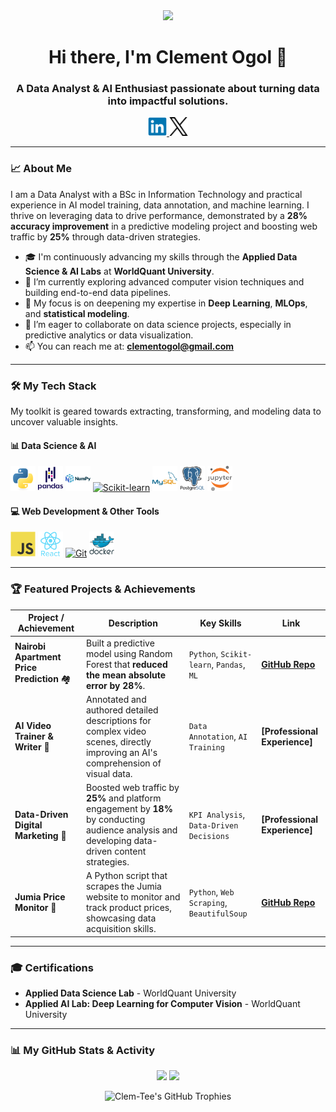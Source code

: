 <!-- 
Hello! This profile is crafted to showcase my journey in data science and AI. 
Feel free to use it as inspiration.
-->

<!-- Header Section -->
<div id="header" align="center">
  <!-- GIF size reduced -->
  <img src="https://media.giphy.com/media/M9gbBd9nbDrOTu1Mqx/giphy.gif" width="100"/>
  
  <h1 align="center">Hi there, I'm Clement Ogol 👋</h1>
  
  <h3 align="center">A Data Analyst & AI Enthusiast passionate about turning data into impactful solutions.</h3>
  
  <!-- Social Icons - size reduced -->
  <div align="center">
    <a href="https://www.linkedin.com/in/clementogol/" target="_blank">
      <img src="https://raw.githubusercontent.com/devicons/devicon/master/icons/linkedin/linkedin-original.svg" alt="Clement Ogol's LinkedIn" width="30" height="30" />
    </a>
    <a href="https://twitter.com/clem_zenith" target="_blank">
      <img src="https://raw.githubusercontent.com/devicons/devicon/master/icons/twitter/twitter-original.svg" alt="Clement Ogol's Twitter" width="30" height="30" />
    </a>
  </div>
</div>

---

### 📈 About Me

I am a Data Analyst with a BSc in Information Technology and practical experience in AI model training, data annotation, and machine learning. I thrive on leveraging data to drive performance, demonstrated by a **28% accuracy improvement** in a predictive modeling project and boosting web traffic by **25%** through data-driven strategies.

- 🎓 I'm continuously advancing my skills through the **Applied Data Science & AI Labs** at **WorldQuant University**.
- 🔭 I’m currently exploring advanced computer vision techniques and building end-to-end data pipelines.
- 🌱 My focus is on deepening my expertise in **Deep Learning**, **MLOps**, and **statistical modeling**.
- 🤝 I’m eager to collaborate on data science projects, especially in predictive analytics or data visualization.
- 📫 You can reach me at: **clementogol@gmail.com**

---

### 🛠️ My Tech Stack

My toolkit is geared towards extracting, transforming, and modeling data to uncover valuable insights.

#### 📊 Data Science & AI
<p align="left">
  <a href="https://www.python.org" target="_blank"><img src="https://raw.githubusercontent.com/devicons/devicon/master/icons/python/python-original.svg" alt="Python" width="40" height="40"/></a>
  <a href="https://pandas.pydata.org/" target="_blank"><img src="https://raw.githubusercontent.com/devicons/devicon/master/icons/pandas/pandas-original-wordmark.svg" alt="Pandas" width="40" height="40"/></a>
  <a href="https://numpy.org/" target="_blank"><img src="https://raw.githubusercontent.com/devicons/devicon/master/icons/numpy/numpy-original-wordmark.svg" alt="NumPy" width="40" height="40"/></a>
  <a href="https://scikit-learn.org/" target="_blank"><img src="https://upload.wikimedia.org/wikipedia/commons/0/05/Scikit_learn_logo_small.svg" alt="Scikit-learn" width="40" height="40"/></a>
  <a href="https://www.mysql.com/" target="_blank"><img src="https://raw.githubusercontent.com/devicons/devicon/master/icons/mysql/mysql-original-wordmark.svg" alt="MySQL" width="40" height="40"/></a>
  <a href="https://www.postgresql.org" target="_blank"><img src="https://raw.githubusercontent.com/devicons/devicon/master/icons/postgresql/postgresql-original-wordmark.svg" alt="PostgreSQL" width="40" height="40"/></a>
  <a href="https://jupyter.org/" target="_blank"><img src="https://raw.githubusercontent.com/devicons/devicon/master/icons/jupyter/jupyter-original-wordmark.svg" alt="Jupyter" width="40" height="40"/></a>
</p>

#### 💻 Web Development & Other Tools
<p align="left">
  <a href="https://developer.mozilla.org/en-US/docs/Web/JavaScript" target="_blank"><img src="https://raw.githubusercontent.com/devicons/devicon/master/icons/javascript/javascript-original.svg" alt="JavaScript" width="40" height="40"/></a>
  <a href="https://reactjs.org/" target="_blank"><img src="https://raw.githubusercontent.com/devicons/devicon/master/icons/react/react-original-wordmark.svg" alt="React" width="40" height="40"/></a>
  <a href="https://git-scm.com/" target="_blank"><img src="https://www.vectorlogo.zone/logos/git-scm/git-scm-icon.svg" alt="Git" width="40" height="40"/></a>
  <a href="https://www.docker.com/" target="_blank"><img src="https://raw.githubusercontent.com/devicons/devicon/master/icons/docker/docker-original-wordmark.svg" alt="Docker" width="40" height="40"/></a>
</p>

---

### 🏆 Featured Projects & Achievements

| Project / Achievement                               | Description                                                                                                                              | Key Skills                                     | Link                                                                                                                                                                      |
| --------------------------------------------------- | ---------------------------------------------------------------------------------------------------------------------------------------- | ---------------------------------------------- | ------------------------------------------------------------------------------------------------------------------------------------------------------------------------- |
| **Nairobi Apartment Price Prediction** 🏘️           | Built a predictive model using Random Forest that **reduced the mean absolute error by 28%**.                                            | `Python`, `Scikit-learn`, `Pandas`, `ML`       | <a href="https://github.com/Clem-Tee/nairobi_apartment_prediction" target="_blank">**GitHub Repo**</a>                                                                    |
| **AI Video Trainer & Writer** 🎥                    | Annotated and authored detailed descriptions for complex video scenes, directly improving an AI's comprehension of visual data.          | `Data Annotation`, `AI Training`               | **[Professional Experience]**                                                                                                                                             |
| **Data-Driven Digital Marketing** 🚀              | Boosted web traffic by **25%** and platform engagement by **18%** by conducting audience analysis and developing data-driven content strategies. | `KPI Analysis`, `Data-Driven Decisions`        | **[Professional Experience]**                                                                                                                                             |
| **Jumia Price Monitor** 🛒                          | A Python script that scrapes the Jumia website to monitor and track product prices, showcasing data acquisition skills.                    | `Python`, `Web Scraping`, `BeautifulSoup`      | <a href="https://github.com/Clem-Tee/jumia-price-monitor" target="_blank">**GitHub Repo**</a>                                                                            |


---

### 🎓 Certifications

- **Applied Data Science Lab** - WorldQuant University
- **Applied AI Lab: Deep Learning for Computer Vision** - WorldQuant University

---

### 📊 My GitHub Stats & Activity

<p align="center">
  <img src="https://github-readme-stats.vercel.app/api?username=Clem-Tee&show_icons=true&theme=vision-friendly-dark&include_all_commits=true&count_private=true"/>
  <img src="https://github-readme-stats.vercel.app/api/top-langs/?username=Clem-Tee&layout=compact&langs_count=8&theme=vision-friendly-dark"/>
</p>

<!-- Replacing the broken snake animation with the GitHub Trophy Board -->
<p align="center">
  <img src="https://github-profile-trophy.vercel.app/?username=Clem-Tee&theme=vision-friendly-dark&column=7&row=1" alt="Clem-Tee's GitHub Trophies" />
</p>
